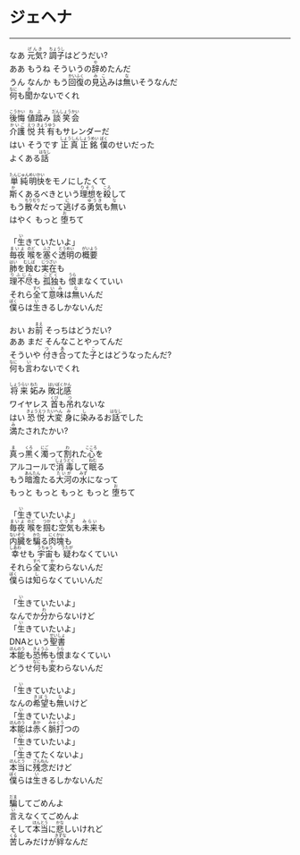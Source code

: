 # ジェヘナ
---
<lyric>
なあ <ruby>元気<rt>げんき</rt></ruby>? <ruby>調子<rt>ちょうし</rt></ruby>はどうだい?<br/>
ああ もうね そういうの<ruby>辞<rt>や</rt></ruby>めたんだ<br/>
うん なんか もう<ruby>回復<rt>かいふく</rt></ruby>の<ruby>見込<rt>みこ</rt></ruby>みは<ruby>無<rt>な</rt></ruby>いそうなんだ<br/>
<ruby>何<rt>なに</rt></ruby>も<ruby>聞<rt>き</rt></ruby>かないでくれ<br/>
<br/>
<ruby>後悔<rt>こうかい</rt></ruby> <ruby>値踏<rt>ねぶ</rt></ruby>み <ruby>談笑<rt>だんしょう</rt></ruby><ruby>会<rt>かい</rt></ruby><br/>
<ruby>介護<rt>かいご</rt></ruby> <ruby>悦<rt>えつ</rt></ruby> <ruby>共有<rt>きょうゆう</rt></ruby>もサレンダーだ<br/>
はい そうです <ruby>正真<rt>しょうしん</rt></ruby><ruby>正銘<rt>しょうめい</rt></ruby> <ruby>僕<rt>ぼく</rt></ruby>のせいだった<br/>
よくある<ruby>話<rt>はなし</rt></ruby><br/>
<br/>
<ruby>単純<rt>たんじゅん</rt></ruby><ruby>明快<rt>めいかい</rt></ruby>をモノにしたくて<br/>
<ruby>斯<rt>か</rt></ruby>くあるべきという<ruby>理想<rt>りそう</rt></ruby>を<ruby>殺<rt>ころ</rt></ruby>して<br/>
もう<ruby>散々<rt>ちりぢり</rt></ruby>だって<ruby>逃<rt>に</rt></ruby>げる<ruby>勇気<rt>ゆうき</rt></ruby>も<ruby>無<rt>な</rt></ruby>い<br/>
はやく もっと <ruby>堕<rt>お</rt></ruby>ちて<br/>
<br/>
「<ruby>生<rt>い</rt></ruby>きていたいよ」<br/>
<ruby>毎夜<rt>まいよ</rt></ruby> <ruby>喉<rt>のど</rt></ruby>を<ruby>塞<rt>ふさ</rt></ruby>ぐ<ruby>透明<rt>とうめい</rt></ruby>の<ruby>概要<rt>がいよう</rt></ruby><br/>
<ruby>肺<rt>はい</rt></ruby>を<ruby>蝕<rt>むしば</rt></ruby>む<ruby>実在<rt>じつざい</rt></ruby>も<br/>
<ruby>理不尽<rt>りふじん</rt></ruby>も <ruby>孤独<rt>こどく</rt></ruby>も <ruby>恨<rt>うら</rt></ruby>まなくていい<br/>
それら<ruby>全<rt>すべ</rt></ruby>て<ruby>意味<rt>いみ</rt></ruby>は<ruby>無<rt>な</rt></ruby>いんだ<br/>
<ruby>僕<rt>ぼく</rt></ruby>らは<ruby>生<rt>い</rt></ruby>きるしかないんだ<br/>
<br/>
おい お<ruby>前<rt>まえ</rt></ruby> そっちはどうだい?<br/>
ああ まだ そんなことやってんだ<br/>
そういや <ruby>付<rt>つ</rt></ruby>き<ruby>合<rt>あ</rt></ruby>ってた<ruby>子<rt>こ</rt></ruby>とはどうなったんだ?<br/>
<ruby>何<rt>なに</rt></ruby>も<ruby>言<rt>い</rt></ruby>わないでくれ<br/>
<br/>
<ruby>将来<rt>しょうらい</rt></ruby> <ruby>妬<rt>ねた</rt></ruby>み <ruby>敗北感<rt>はいぼくかん</rt></ruby><br/>
ワイヤレス <ruby>首<rt>くび</rt></ruby>も<ruby>吊<rt>つ</rt></ruby>れないな<br/>
はい <ruby>恐悦<rt>きょうえつ</rt></ruby> <ruby>大変<rt>たいへん</rt></ruby> <ruby>身<rt>み</rt></ruby>に<ruby>染<rt>し</rt></ruby>みるお<ruby>話<rt>はなし</rt></ruby>でした<br/>
<ruby>満<rt>み</rt></ruby>たされたかい?<br/>
<br/>
<ruby>真<rt>ま</rt></ruby>っ<ruby>黒<rt>くろ</rt></ruby>く<ruby>濁<rt>にご</rt></ruby>って<ruby>割<rt>わ</rt></ruby>れた<ruby>心<rt>こころ</rt></ruby>を<br/>
アルコールで<ruby>消毒<rt>しょうどく</rt></ruby>して<ruby>眠<rt>ねむ</rt></ruby>る<br/>
もう<ruby>暗澹<rt>あんたん</rt></ruby>たる<ruby>大河<rt>たいが</rt></ruby>の<ruby>水<rt>みず</rt></ruby>になって<br/>
もっと もっと もっと もっと <ruby>堕<rt>お</rt></ruby>ちて<br/>
<br/>
「<ruby>生<rt>い</rt></ruby>きていたいよ」<br/>
<ruby>毎夜<rt>まいよ</rt></ruby> <ruby>喉<rt>のど</rt></ruby>を<ruby>掴<rt>つか</rt></ruby>む<ruby>空気<rt>くうき</rt></ruby>も<ruby>未来<rt>みらい</rt></ruby>も<br/>
<ruby>内臓<rt>ないぞう</rt></ruby>を<ruby>騙<rt>かた</rt></ruby>る<ruby>肉塊<rt>にくかい</rt></ruby>も<br/>
<ruby>幸<rt>しあわ</rt></ruby>せも <ruby>宇宙<rt>うちゅう</rt></ruby>も <ruby>疑<rt>うたが</rt></ruby>わなくていい<br/>
それら<ruby>全<rt>すべ</rt></ruby>て<ruby>変<rt>か</rt></ruby>わらないんだ<br/>
<ruby>僕<rt>ぼく</rt></ruby>らは<ruby>知<rt>し</rt></ruby>らなくていいんだ<br/>
<br/>
「<ruby>生<rt>い</rt></ruby>きていたいよ」<br/>
なんでか<ruby>分<rt>わ</rt></ruby>からないけど<br/>
「<ruby>生<rt>い</rt></ruby>きていたいよ」<br/>
DNAという<ruby>聖書<rt>せいしょ</rt></ruby><br/>
<ruby>本能<rt>ほんのう</rt></ruby>も<ruby>恐怖<rt>きょうふ</rt></ruby>も<ruby>恨<rt>うら</rt></ruby>まなくていい<br/>
どうせ<ruby>何<rt>なに</rt></ruby>も<ruby>変<rt>か</rt></ruby>わらないんだ<br/>
<br/>
「<ruby>生<rt>い</rt></ruby>きていたいよ」<br/>
なんの<ruby>希望<rt>きぼう</rt></ruby>も<ruby>無<rt>な</rt></ruby>いけど<br/>
「<ruby>生<rt>い</rt></ruby>きていたいよ」<br/>
<ruby>本能<rt>ほんのう</rt></ruby>は<ruby>赤<rt>あか</rt></ruby>く<ruby>脈打<rt>みゃくう</rt></ruby>つの<br/>
「<ruby>生<rt>い</rt></ruby>きていたいよ」<br/>
「<ruby>生<rt>い</rt></ruby>きてたくないよ」<br/>
<ruby>本当<rt>ほんとう</rt></ruby>に<ruby>残念<rt>ざんねん</rt></ruby>だけど<br/>
<ruby>僕<rt>ぼく</rt></ruby>らは<ruby>生<rt>い</rt></ruby>きるしかないんだ<br/>
<br/>
<ruby>騙<rt>だま</rt></ruby>してごめんよ<br/>
<ruby>言<rt>い</rt></ruby>えなくてごめんよ<br/>
そして<ruby>本当<rt>ほんとう</rt></ruby>に<ruby>悲<rt>かな</rt></ruby>しいけれど<br/>
<ruby>苦<rt>くる</rt></ruby>しみだけが<ruby>絆<rt>きずな</rt></ruby>なんだ<br/>
</lyric>
